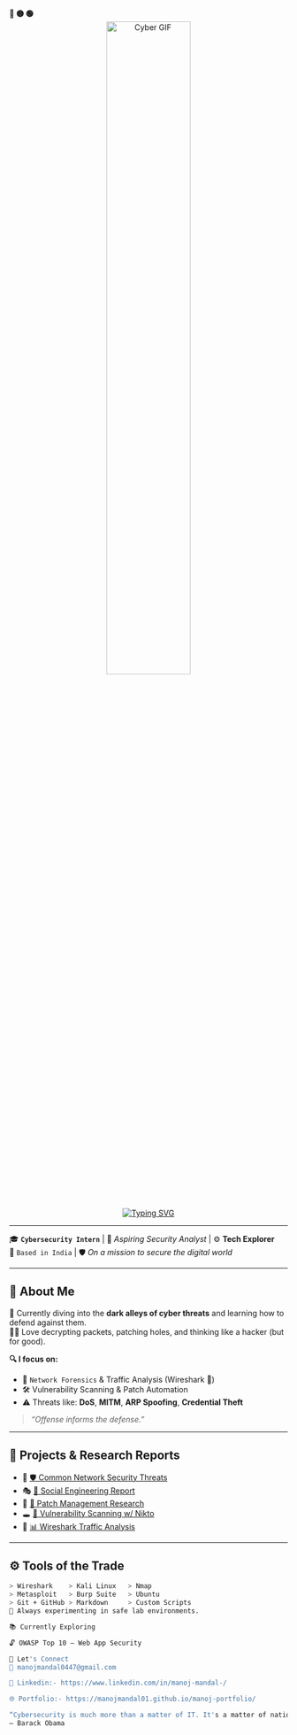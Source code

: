 <!-- Mac-style header -->
<div align="left">
  <b><span>🔴 🟡 🟢</span></b>
</div>

<!-- Demo GIF above name -->
<div align="center">
  <img src="d2ddd6e7d724b250442cc6b541d08a4e1-ezgif.com-video-to-gif-converter.gif" alt="Cyber GIF" width="55%" />
</div>

<!-- Typing SVG with name -->
<div align="center">
  <a href="https://git.io/typing-svg">
    <img src="https://readme-typing-svg.demolab.com?font=Fira+Code&weight=600&size=24&pause=1000&color=2CF739&width=600&height=55&lines=%24++++++++++%F0%9F%91%8B+Hi%2C+I'm+Manoj+Mandal" alt="Typing SVG" />
  </a>
</div>

---

🎓 **`Cybersecurity Intern`** | 🧠 *Aspiring Security Analyst* | ⚙️ **Tech Explorer**  
📍 `Based in India` | 🛡️ *On a mission to secure the digital world*

---

## 🧠 About Me

🚨 Currently diving into the **dark alleys of cyber threats** and learning how to defend against them.  
🕵️‍♂️ Love decrypting packets, patching holes, and thinking like a hacker (but for good).  

**🔍 I focus on:**

- 🧬 `Network Forensics` & Traffic Analysis (Wireshark 🐬)  
- 🛠️ Vulnerability Scanning & Patch Automation  
- ⚠️ Threats like: **DoS**, **MITM**, **ARP Spoofing**, **Credential Theft**

> _“Offense informs the defense.”_

---

## 🚀 Projects & Research Reports

- 📑 [🛡️ Common Network Security Threats](https://github.com/ManojMandal01/Research_Report_on_Common_Network_Security_Threats)  
- 🎭 [🎯 Social Engineering Report](https://github.com/ManojMandal01/social_engineering_report)  
- 💉 [🔧 Patch Management Research](https://github.com/ManojMandal01/Research_Report_on_the_Importance_of_Patch_Management)  
- 🕳️ [📡 Vulnerability Scanning w/ Nikto](https://github.com/ManojMandal01/Vulnerability_Scanning_with_Nikto)  
- 📶 [📊 Wireshark Traffic Analysis](https://github.com/ManojMandal01/Capture_Network_Traffic_with_Wireshark)  

---

## ⚙️ Tools of the Trade

```bash
> Wireshark    > Kali Linux   > Nmap
> Metasploit   > Burp Suite   > Ubuntu
> Git + GitHub > Markdown     > Custom Scripts
🧪 Always experimenting in safe lab environments.

📚 Currently Exploring

🔓 OWASP Top 10 – Web App Security

🤝 Let's Connect
📧 manojmandal0447@gmail.com

💼 Linkedin:- https://www.linkedin.com/in/manoj-mandal-/

🌐 Portfolio:- https://manojmandal01.github.io/manoj-portfolio/

“Cybersecurity is much more than a matter of IT. It's a matter of national security.”
— Barack Obama

